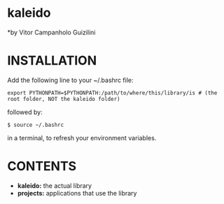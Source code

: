 # kaleido
*by Vitor Campanholo Guizilini

# INSTALLATION

Add the following line to your ~/.bashrc file:

```
export PYTHONPATH=$PYTHONPATH:/path/to/where/this/library/is # (the root folder, NOT the kaleido folder)
```

followed by:

```
$ source ~/.bashrc
```

in a terminal, to refresh your environment variables.

# CONTENTS

- **kaleido:** the actual library
- **projects:** applications that use the library


